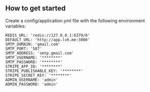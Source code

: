 ## How to get started

Create a config/application.yml file with the following environment variables:

```
REDIS_URL: 'redis://127.0.0.1:6379/0'
DEFAULT_URL: 'http://app.lvh.me:3000'
SMTP_DOMAIN: 'gmail.com'
SMTP_PORT: '587'
SMTP_ADDRESS: 'smtp.gmail.com'
SMTP_USERNAME: '********'
SMTP_PASSWORD: '********'
STRIPE_APP_ID: '********'
STRIPE_PUBLISHABLE_KEY: '********'
STRIPE_SECRET_KEY: '********'
ADMIN_USERNAME: 'admin'
ADMIN_PASSWORD: 'admin'
```
